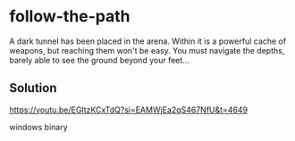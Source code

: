 # follow-the-path

A dark tunnel has been placed in the arena. Within it is a powerful cache of weapons, but reaching them won't be easy. You must navigate the depths, barely able to see the ground beyond your feet...

## Solution

https://youtu.be/EGItzKCxTdQ?si=EAMWjEa2qS467NfU&t=4649

windows binary


